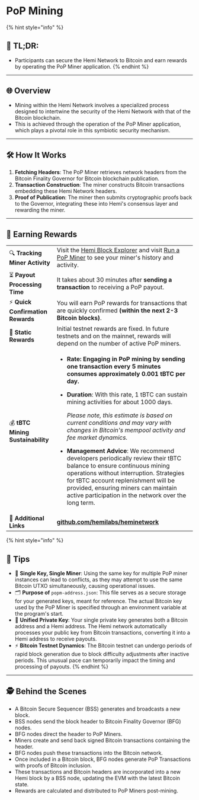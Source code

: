 # PoP Mining

{% hint style="info" %}
## 📜 **TL;DR:**

* Participants can secure the Hemi Network to Bitcoin and earn rewards by operating the PoP Miner application.
{% endhint %}

***

## 🌐 **Overview**

* Mining within the Hemi Network involves a specialized process designed to intertwine the security of the Hemi Network with that of the Bitcoin blockchain.
* This is achieved through the operation of the PoP Miner application, which plays a pivotal role in this symbiotic security mechanism.

***

## 🛠️ **How It Works**

1. **Fetching Headers**: The PoP Miner retrieves network headers from the Bitcoin Finality Governor for Bitcoin blockchain publication.
2. **Transaction Construction**: The miner constructs Bitcoin transactions embedding these Hemi Network headers.
3. **Proof of Publication**: The miner then submits cryptographic proofs back to the Governor, integrating these into Hemi's consensus layer and rewarding the miner.

***

## 💸 **Earning Rewards**

|                                   |                                                                                                                                                                                                                                                                                                                                                                                                                                                                                                                                                                                                                                                                                                                                                                                 |
| --------------------------------- | ------------------------------------------------------------------------------------------------------------------------------------------------------------------------------------------------------------------------------------------------------------------------------------------------------------------------------------------------------------------------------------------------------------------------------------------------------------------------------------------------------------------------------------------------------------------------------------------------------------------------------------------------------------------------------------------------------------------------------------------------------------------------------- |
| 🔍 **Tracking Miner Activity**    | Visit the [Hemi Block Explorer](https://testnet.explorer.hemi.xyz) and visit [Run a PoP Miner](setup-part-1.md) to see your miner's history and activity.                                                                                                                                                                                                                                                                                                                                                                                                                                                                                                                                                                                                                       |
| ⏳ **Payout Processing Time**      | It takes about 30 minutes after **sending a transaction** to receiving a PoP payout.                                                                                                                                                                                                                                                                                                                                                                                                                                                                                                                                                                                                                                                                                            |
| ⚡️ **Quick Confirmation Rewards** | You will earn PoP rewards for transactions that are quickly confirmed **(within the next 2-3 Bitcoin blocks)**.                                                                                                                                                                                                                                                                                                                                                                                                                                                                                                                                                                                                                                                                 |
| 🔄 **Static Rewards**             | Initial testnet rewards are fixed. In future testnets and on the mainnet, rewards will depend on the number of active PoP miners.                                                                                                                                                                                                                                                                                                                                                                                                                                                                                                                                                                                                                                               |
| 💰 **tBTC Mining Sustainability** | <ul><li><strong>Rate: Engaging in PoP mining by sending one transaction every 5 minutes consumes approximately 0.001 tBTC per day.</strong></li></ul><ul><li><p><strong>Duration</strong>: With this rate, 1 tBTC can sustain mining activities for about 1000 days.</p><p><em>Please note, this estimate is based on current conditions and may vary with changes in Bitcoin's mempool activity and fee market dynamics.</em></p></li></ul><ul><li><strong>Management Advice</strong>: We recommend developers periodically review their tBTC balance to ensure continuous mining operations without interruption. Strategies for tBTC account replenishment will be provided, ensuring miners can maintain active participation in the network over the long term. </li></ul> |
| 🔗 **Additional Links**           | [**github.com/hemilabs/heminetwork**](https://github.com/hemilabs/heminetwork)                                                                                                                                                                                                                                                                                                                                                                                                                                                                                                                                                                                                                                                                                                  |

{% hint style="info" %}
## 📝 **Tips**

* 🚫 **Single Key, Single Miner**: Using the same key for multiple PoP miner instances can lead to conflicts, as they may attempt to use the same Bitcoin UTXO simultaneously, causing operational issues.
* 🗂 **Purpose of** `popm-address.json`: This file serves as a secure storage for your generated keys, meant for reference. The actual Bitcoin key used by the PoP Miner is specified through an environment variable at the program's start.
* 🔑 **Unified Private Key**: Your single private key generates both a Bitcoin address and a Hemi address. The Hemi network automatically processes your public key from Bitcoin transactions, converting it into a Hemi address to receive payouts.
* ⚡ **Bitcoin Testnet Dynamics**: The Bitcoin testnet can undergo periods of rapid block generation due to block difficulty adjustments after inactive periods. This unusual pace can temporarily impact the timing and processing of payouts.
{% endhint %}



***

## 🕵️ **Behind the Scenes**

* A Bitcoin Secure Sequencer (BSS) generates and broadcasts a new block.
* BSS nodes send the block header to Bitcoin Finality Governor (BFG) nodes.
* BFG nodes direct the header to PoP Miners.
* Miners create and send back signed Bitcoin transactions containing the header.
* BFG nodes push these transactions into the Bitcoin network.
* Once included in a Bitcoin block, BFG nodes generate PoP Transactions with proofs of Bitcoin inclusion.
* These transactions and Bitcoin headers are incorporated into a new Hemi block by a BSS node, updating the EVM with the latest Bitcoin state.
* Rewards are calculated and distributed to PoP Miners post-mining.
